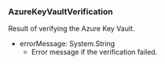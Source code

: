 ### AzureKeyVaultVerification
Result of verifying the Azure Key Vault.

- errorMessage: System.String
  - Error message if the verification failed.
